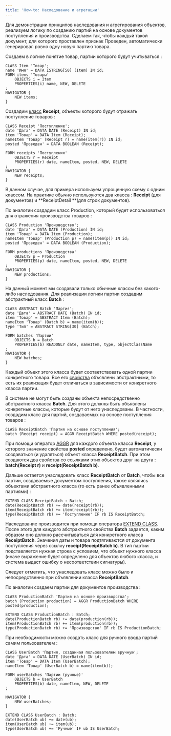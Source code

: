 ```yaml
---
title: 'How-to: Наследование и агрегации'
---
```


Для демонстрации принципов наследования и агрегирования объектов, реализуем логику по созданию партий на основе документов поступления и производства. Сделаем так, чтобы каждый такой документ, для которого проставлен признак Проведен, автоматически генерировал ровно одну новую партию товара.

Создаем в логике понятие товар, партии которого будут учитываться :

```lsf
CLASS Item 'Товар';
name 'Имя' = DATA ISTRING[50] (Item) IN id;
FORM items 'Товары'
    OBJECTS i = Item
    PROPERTIES(i) name, NEW, DELETE
;
NAVIGATOR {
    NEW items;
}
```

Создадим [класс](User_classes.md) **Receipt**, объекты которого будут отражать поступление товаров :

```lsf
CLASS Receipt 'Поступление';
date 'Дата' = DATA DATE (Receipt) IN id;
item 'Товар' = DATA Item (Receipt);
nameItem 'Товар' (Receipt r) = name(item(r)) IN id;
posted 'Проведен' = DATA BOOLEAN (Receipt);

FORM receipts 'Поступления'
    OBJECTS r = Receipt
    PROPERTIES(r) date, nameItem, posted, NEW, DELETE
;
NAVIGATOR {
    NEW receipts;
}
```

В данном случае, для примера используем упрощенную схему с одним классом. На практике обычно используются два класса : **Receipt** (для документов) и **ReceiptDetail **(для строк документов).

По аналогии создадим класс Production, который будет использоваться для отражения производства товаров :

```lsf
CLASS Production 'Производство';
date 'Дата' = DATA DATE (Production) IN id;
item 'Товар' = DATA Item (Production);
nameItem 'Товар' (Production p) = name(item(p)) IN id;
posted 'Проведен' = DATA BOOLEAN (Production);

FORM productions 'Производства'
    OBJECTS p = Production
    PROPERTIES(p) date, nameItem, posted, NEW, DELETE
;
NAVIGATOR {
    NEW productions;
}
```

На данный момент мы создавали только обычные классы без какого-либо наследования. Для реализации логики партии создадим абстрактный класс **Batch** :

```lsf
CLASS ABSTRACT Batch 'Партия';
date 'Дата' = ABSTRACT DATE (Batch) IN id;
item 'Товар' = ABSTRACT Item (Batch);
nameItem 'Товар' (Batch b) = name(item(b));
type 'Тип' = ABSTRACT STRING[30] (Batch);

FORM batches 'Партии'
    OBJECTS b = Batch
    PROPERTIES(b) READONLY date, nameItem, type, objectClassName
;
NAVIGATOR {
    NEW batches;
}
```

Каждый объект этого класса будет соответствовать одной партии конкретного товара. Все его [свойства](Properties.md) объявлены абстрактными, то есть их реализация будет отличаться в зависимости от конкретного класса партии.

В системе не могут быть созданы объекта непосредственно абстрактного класса **Batch**. Для этого должны быть объявлены конкретные классы, которые будут от него унаследованы. В частности, создадим класс для партий, создаваемых на основе поступления товаров :

```lsf
CLASS ReceiptBatch 'Партия на основе поступления';
batch (Receipt receipt) = AGGR ReceiptBatch WHERE posted(receipt);
```

При помощи оператор [AGGR](AGGR_operator.md) для каждого объекта класса **Receipt**, у которого значение свойства **posted** определено, будет автоматически создаваться (и удаляться) объект класса **ReceiptBatch**. При этом создаются два свойства со ссылками этих объектов друг на друга : **batch(Receipt r)** и **receipt(ReceiptBatch b)**.

Дальше остается унаследовать класс **ReceiptBatch** от **Batch**, чтобы все партии, создаваемые документом поступления, также являлись объектами абстрактного класса (то есть ранее объявленными партиями) :

```lsf
EXTEND CLASS ReceiptBatch : Batch;
date(ReceiptBatch rb) += date(receipt(rb));
item(ReceiptBatch rb) += item(receipt(rb));
type(ReceiptBatch rb) += 'Поступление' IF rb IS ReceiptBatch;
```

Наследование производится при помощи оператора [EXTEND CLASS](EXTEND_CLASS_instruction.md). После этого для каждого абстрактного свойства **Batch** задается, каким образом оно должно рассчитываться для конкретного класса **ReceiptBatch**. Значения даты и товара подтягиваются от документа поступления через ссылку **receipt(ReceiptBatch b)**. В тип партии подставляется нужная строка с условием, что объект нужного класса (иначе выражение будет определено для объектов любого класса, и система выдаст ошибку о несоответствии сигнатуры).

Следует отметить, что унаследовать класс можно было и непосредственно при объявлении класса **ReceiptBatch**.

По аналогии создаем партии для документов производства :

```lsf
CLASS ProductionBatch 'Партия на основе производства';
batch (Production production) = AGGR ProductionBatch WHERE posted(production);

EXTEND CLASS ProductionBatch : Batch;
date(ProductionBatch rb) += date(production(rb));
item(ProductionBatch rb) += item(production(rb));
type(ProductionBatch rb) += 'Производство' IF rb IS ProductionBatch;
```

При необходимости можно создать класс для ручного ввода партий самим пользователем :

```lsf
CLASS UserBatch 'Партия, созданная пользователем вручную';
date 'Дата' = DATA DATE (UserBatch) IN id;
item 'Товар' = DATA Item (UserBatch);
nameItem 'Товар' (UserBatch b) = name(item(b));

FORM userBatches 'Партии (ручные)'
    OBJECTS b = UserBatch
    PROPERTIES(b) date, nameItem, NEW, DELETE
;

NAVIGATOR {
    NEW userBatches;
}

EXTEND CLASS UserBatch : Batch;
date(UserBatch ub) += date(ub);
item(UserBatch ub) += item(ub);
type(UserBatch ub) += 'Ручные' IF ub IS UserBatch;
```

  
